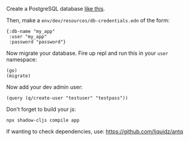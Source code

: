 Create a PostgreSQL database [like this](http://readtheorg.xylon.me.uk/local_postgres.html#org12d8c14).

Then, make a `env/dev/resources/db-credentials.edn` of the form:
```
{:db-name "my_app"
 :user "my_app"
 :password "password"}
```

Now migrate your database. Fire up repl and run this in your `user` namespace:
```
(go)
(migrate)
```

Now add your dev admin user:
```
(query (q/create-user "testuser" "testpass"))
```

Don't forget to build your js:
```
npx shadow-cljs compile app
```

If wanting to check dependencies, use: https://github.com/liquidz/antq
